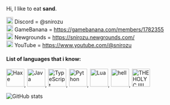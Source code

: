 Hi, I like to eat **sand**. <br>

<img src="https://assets-global.website-files.com/6257adef93867e50d84d30e2/636e0a69f118df70ad7828d4_icon_clyde_blurple_RGB.svg" width="18"/> Discord = @snirozu <br>
<img src="https://user-images.githubusercontent.com/72814880/201487264-7b657448-85a9-4a54-8b8d-9331aa53adf4.png" width="18"> GameBanana = https://gamebanana.com/members/1782355 <br>
<img src="https://www.newgrounds.com/downloads/designassets/assets/ng_logo.png" width="18"> Newgrounds = https://snirozu.newgrounds.com/ <br>
<img src="https://upload.wikimedia.org/wikipedia/commons/thumb/0/09/YouTube_full-color_icon_%282017%29.svg/800px-YouTube_full-color_icon_%282017%29.svg.png" width="18"> YouTube = https://www.youtube.com/@snirozu

#### List of languages that i know: <br>
<img title="Haxe" src="https://upload.wikimedia.org/wikipedia/commons/thumb/8/89/Haxe_logo.svg/240px-Haxe_logo.svg.png" width="48"/>,
<img title="Java" src="https://cdn4.iconfinder.com/data/icons/logos-and-brands/512/181_Java_logo_logos-512.png" width="48"/>,
<img title="TypeScript" src="https://upload.wikimedia.org/wikipedia/commons/thumb/4/4c/Typescript_logo_2020.svg/1200px-Typescript_logo_2020.svg.png" width="48"/>,
<img title="Python" src="https://upload.wikimedia.org/wikipedia/commons/thumb/c/c3/Python-logo-notext.svg/1869px-Python-logo-notext.svg.png" width="48"/>,
<img title="Lua" src="https://upload.wikimedia.org/wikipedia/commons/thumb/c/cf/Lua-Logo.svg/1200px-Lua-Logo.svg.png" width="48"/>,
<img title="hell" src="https://upload.wikimedia.org/wikipedia/commons/thumb/1/18/ISO_C%2B%2B_Logo.svg/800px-ISO_C%2B%2B_Logo.svg.png" width="48">,
<img title="THE HOLY C !!!!" src="https://upload.wikimedia.org/wikipedia/commons/thumb/3/33/HolyC_Logo.svg/1822px-HolyC_Logo.svg.png" width="48">

![GitHub stats](https://github-readme-stats.vercel.app/api?username=Snirozu&show_icons=true&theme=merko)
